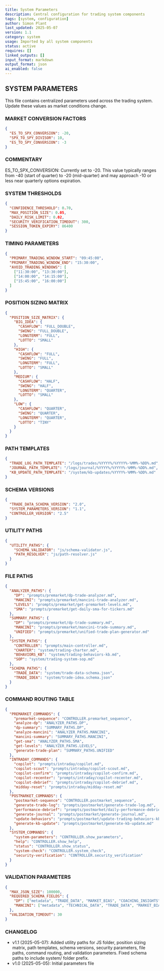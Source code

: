 ```yaml
---
title: System Parameters
description: Central configuration for trading system components
tags: [system, configuration]
author: Simon Plant
last_updated: 2025-05-07
version: 1.1
category: system
usage: Imported by all system components
status: active
requires: []
linked_outputs: []
input_format: markdown
output_format: json
ai_enabled: false
---
```


## SYSTEM PARAMETERS

This file contains centralized parameters used across the trading system. 
Update these values as market conditions change.

### MARKET CONVERSION FACTORS

```json
{
  "ES_TO_SPX_CONVERSION": -20,
  "SPX_TO_SPY_DIVISOR": 10,
  "ES_TO_SPY_CONVERSION": -3
}
```

### COMMENTARY

ES_TO_SPX_CONVERSION: Currently set to -20. This value typically ranges from -40 (start of quarter) to -20 (mid-quarter) and may approach -10 or less near quarterly options expiration.

### SYSTEM THRESHOLDS

```json
{
  "CONFIDENCE_THRESHOLD": 0.70,
  "MAX_POSITION_SIZE": 0.05,
  "DAILY_RISK_LIMIT": 0.02,
  "SECURITY_VERIFICATION_TIMEOUT": 300,
  "SESSION_TOKEN_EXPIRY": 86400
}
```

### TIMING PARAMETERS

```json
{
  "PRIMARY_TRADING_WINDOW_START": "09:45:00",
  "PRIMARY_TRADING_WINDOW_END": "15:30:00",
  "AVOID_TRADING_WINDOWS": [
    ["11:30:00", "13:30:00"],
    ["14:00:00", "14:15:00"],
    ["15:45:00", "16:00:00"]
  ]
}
```

### POSITION SIZING MATRIX

```json
{
  "POSITION_SIZE_MATRIX": {
    "BIG_IDEA": {
      "CASHFLOW": "FULL_DOUBLE",
      "SWING": "FULL_DOUBLE",
      "LONGTERM": "FULL",
      "LOTTO": "SMALL"
    },
    "HIGH": {
      "CASHFLOW": "FULL",
      "SWING": "FULL",
      "LONGTERM": "FULL",
      "LOTTO": "SMALL"
    },
    "MEDIUM": {
      "CASHFLOW": "HALF",
      "SWING": "HALF",
      "LONGTERM": "QUARTER",
      "LOTTO": "SMALL"
    },
    "LOW": {
      "CASHFLOW": "QUARTER",
      "SWING": "QUARTER",
      "LONGTERM": "QUARTER",
      "LOTTO": "TINY"
    }
  }
}
```

### PATH TEMPLATES

```json
{
  "TRADE_LOG_PATH_TEMPLATE": "/logs/trades/%YYYY%/%YYYY%-%MM%-%DD%.md",
  "JOURNAL_PATH_TEMPLATE": "/logs/journal/%YYYY%/%YYYY%-%MM%-%DD%.md",
  "KB_UPDATE_PATH_TEMPLATE": "/system/kb-updates/%YYYY%-%MM%-%DD%.md"
}
```

### SCHEMA VERSIONS

```json
{
  "TRADE_DATA_SCHEMA_VERSION": "2.0",
  "SYSTEM_PARAMETERS_VERSION": "1.1",
  "CONTROLLER_VERSION": "2.5"
}
```

### UTILITY PATHS

```json
{
  "UTILITY_PATHS": {
    "SCHEMA_VALIDATOR": "js/schema-validator.js",
    "PATH_RESOLVER": "js/path-resolver.js"
  }
}
```

### FILE PATHS

```json
{
  "ANALYZER_PATHS": {
    "DP": "prompts/premarket/dp-trade-analyzer.md",
    "MANCINI": "prompts/premarket/mancini-trade-analyzer.md",
    "LEVELS": "prompts/premarket/get-premarket-levels.md",
    "SMA": "prompts/premarket/get-daily-sma-for-tickers.md"
  },
  "SUMMARY_PATHS": {
    "DP": "prompts/premarket/dp-trade-summary.md",
    "MANCINI": "prompts/premarket/mancini-trade-summary.md",
    "UNIFIED": "prompts/premarket/unified-trade-plan-generator.md"
  },
  "SYSTEM_PATHS": {
    "CONTROLLER": "prompts/main-controller.md",
    "CHARTER": "system/trading-charter.md",
    "BEHAVIORS_KB": "system/trading-behaviors-kb.md",
    "SOP": "system/trading-system-sop.md"
  },
  "SCHEMA_PATHS": {
    "TRADE_DATA": "system/trade-data-schema.json",
    "TRADE_IDEA": "system/trade-idea.schema.json"
  }
}
```

### COMMAND ROUTING TABLE

```json
{
  "PREMARKET_COMMANDS": {
    "premarket-sequence": "CONTROLLER.premarket_sequence",
    "analyze-dp": "ANALYZER_PATHS.DP",
    "dp-summary": "SUMMARY_PATHS.DP",
    "analyze-mancini": "ANALYZER_PATHS.MANCINI",
    "mancini-summary": "SUMMARY_PATHS.MANCINI",
    "get-sma": "ANALYZER_PATHS.SMA",
    "get-levels": "ANALYZER_PATHS.LEVELS",
    "generate-trade-plan": "SUMMARY_PATHS.UNIFIED"
  },
  "INTRADAY_COMMANDS": {
    "copilot": "prompts/intraday/copilot.md",
    "copilot-scout": "prompts/intraday/copilot-scout.md",
    "copilot-confirm": "prompts/intraday/copilot-confirm.md",
    "copilot-recenter": "prompts/intraday/copilot-recenter.md",
    "copilot-debrief": "prompts/intraday/copilot-debrief.md",
    "midday-reset": "prompts/intraday/midday-reset.md"
  },
  "POSTMARKET_COMMANDS": {
    "postmarket-sequence": "CONTROLLER.postmarket_sequence",
    "generate-trade-log": "prompts/postmarket/generate-trade-log.md",
    "performance-debrief": "prompts/postmarket/daily-performance-debrief.md",
    "generate-journal": "prompts/postmarket/generate-journal.md",
    "update-behaviors": "prompts/postmarket/update-trading-behaviors-kb.md",
    "generate-kb-update": "prompts/postmarket/generate-kb-update.md"
  },
  "SYSTEM_COMMANDS": {
    "system-parameters": "CONTROLLER.show_parameters",
    "help": "CONTROLLER.show_help",
    "status": "CONTROLLER.show_status",
    "system-check": "CONTROLLER.system_check",
    "security-verification": "CONTROLLER.security_verification"
  }
}
```

### VALIDATION PARAMETERS

```json
{
  "MAX_JSON_SIZE": 100000,
  "REQUIRED_SCHEMA_FIELDS": {
    "DP": ["metadata", "TRADE_DATA", "MARKET_BIAS", "COACHING_INSIGHTS"],
    "MANCINI": ["metadata", "TECHNICAL_DATA", "TRADE_DATA", "MARKET_BIAS", "MARKET_ANALYSIS"]
  },
  "VALIDATION_TIMEOUT": 30
}
```

### CHANGELOG
- v1.1 (2025-05-07): Added utility paths for JS folder, position sizing matrix, path templates, schema versions, security parameters, file paths, command routing, and validation parameters. Fixed schema paths to include system/ folder prefix.
- v1.0 (2025-05-05): Initial parameters file